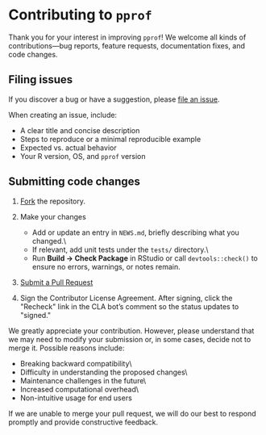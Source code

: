 # Contributing to `pprof`

Thank you for your interest in improving `pprof`! We welcome all kinds of contributions—bug reports, feature requests, documentation fixes, and code changes.

## Filing issues

If you discover a bug or have a suggestion, please [file an issue](https://github.com/UM-KevinHe/pprof/issues/new).

When creating an issue, include:

-   A clear title and concise description
-   Steps to reproduce or a minimal reproducible example
-   Expected vs. actual behavior
-   Your R version, OS, and `pprof` version

## Submitting code changes

1.  [Fork](https://github.com/UM-KevinHe/pprof/fork) the repository.

2.  Make your changes

    -   Add or update an entry in `NEWS.md`, briefly describing what you changed.\
    -   If relevant, add unit tests under the `tests/` directory.\
    -   Run **Build → Check Package** in RStudio or call `devtools::check()` to ensure no errors, warnings, or notes remain.

3.  [Submit a Pull Request](https://github.com/UM-KevinHe/pprof/pulls)

4.  Sign the Contributor License Agreement. After signing, click the "Recheck" link in the CLA bot’s comment so the status updates to "signed."

We greatly appreciate your contribution. However, please understand that we may need to modify your submission or, in some cases, decide not to merge it. Possible reasons include:

-   Breaking backward compatibility\
-   Difficulty in understanding the proposed changes\
-   Maintenance challenges in the future\
-   Increased computational overhead\
-   Non-intuitive usage for end users

If we are unable to merge your pull request, we will do our best to respond promptly and provide constructive feedback.
